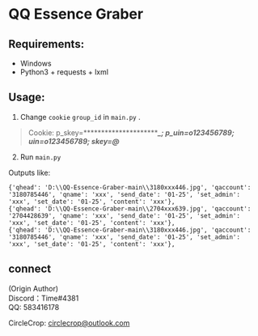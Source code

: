 # QQ Essence Graber

## Requirements:

* Windows
* Python3 + requests + lxml

## Usage:
1. Change `cookie` `group_id` in  `main.py` .<br>
>Cookie: p_skey=****************************_; p_uin=o123456789; uin=o123456789; skey=@*******
2. Run `main.py`

Outputs like:
```
{'qhead': 'D:\\QQ-Essence-Graber-main\\3180xxx446.jpg', 'qaccount': '3180785446', 'qname': 'xxx', 'send_date': '01-25', 'set_admin': 'xxx', 'set_date': '01-25', 'content': 'xxx'},
{'qhead': 'D:\\QQ-Essence-Graber-main\\2704xxx639.jpg', 'qaccount': '2704428639', 'qname': 'xxx', 'send_date': '01-25', 'set_admin': 'xxx', 'set_date': '01-25', 'content': 'xxx'},
{'qhead': 'D:\\QQ-Essence-Graber-main\\3180xxx446.jpg', 'qaccount': '3180785446', 'qname': 'xxx', 'send_date': '01-25', 'set_admin': 'xxx', 'set_date': '01-25', 'content': 'xxx'},
```

## connect
(Origin Author)
<br>Discord：Time#4381
<br>QQ: 583416178

CircleCrop: circlecrop@outlook.com
